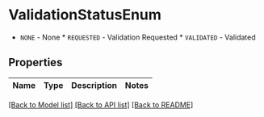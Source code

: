 # ValidationStatusEnum

* `NONE` - None * `REQUESTED` - Validation Requested * `VALIDATED` - Validated

## Properties

Name | Type | Description | Notes
------------ | ------------- | ------------- | -------------

[[Back to Model list]](../#documentation-for-models) [[Back to API list]](../#documentation-for-api-endpoints) [[Back to README]](../)
